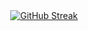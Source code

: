 <div align="center">
<a href="https://git.io/streak-stats" alt=""><img src="https://github-readme-streak-stats.herokuapp.com?user=paimoe&hide_border=true&border_radius=0&ring=CBDD2A" title="GitHub Streak" /></a>
</div>
